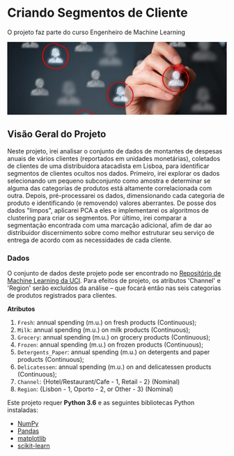 # Criando Segmentos de Cliente

O projeto faz parte do curso Engenheiro de Machine Learning

![alt text](https://github.com/vyniciuss/NDG_ml_customer_segments/blob/master/segmentos.jpg)

## Visão Geral do Projeto

Neste projeto, irei analisar o conjunto de dados de montantes de despesas anuais de vários clientes (reportados em unidades monetárias), coletados de clientes de uma distribuidora atacadista em Lisboa, para identificar segmentos de clientes ocultos nos dados. Primeiro, irei explorar os dados selecionando um pequeno subconjunto como amostra e determinar se alguma das categorias de produtos está altamente correlacionada com outra. Depois, pré-processarei os dados, dimensionando cada categoria de produto e identificando (e removendo) valores aberrantes. De posse dos dados "limpos", aplicarei PCA a eles e implementarei os algoritmos de clustering para criar os segmentos. Por último, irei comparar a segmentação encontrada com uma marcação adicional, afim de dar ao distribuidor discernimento sobre como melhor estruturar seu serviço de entrega de acordo com as necessidades de cada cliente.

### Dados

O conjunto de dados deste projeto pode ser encontrado no [Repositório de Machine Learning da UCI](https://archive.ics.uci.edu/ml/datasets/Wholesale+customers). Para efeitos de projeto, os atributos 'Channel' e 'Region' serão excluídos da análise – que focará então nas seis categorias de produtos registrados para clientes.

**Atributos**
1) `Fresh`: annual spending (m.u.) on fresh products (Continuous); 
2) `Milk`: annual spending (m.u.) on milk products (Continuous); 
3) `Grocery`: annual spending (m.u.) on grocery products (Continuous); 
4) `Frozen`: annual spending (m.u.) on frozen products (Continuous);
5) `Detergents_Paper`: annual spending (m.u.) on detergents and paper products (Continuous);
6) `Delicatessen`: annual spending (m.u.) on and delicatessen products (Continuous); 
7) `Channel`: {Hotel/Restaurant/Cafe - 1, Retail - 2} (Nominal)
8) `Region`: {Lisbon - 1, Oporto - 2, or Other - 3} (Nominal) 


Este projeto requer **Python 3.6** e as seguintes bibliotecas Python instaladas:

- [NumPy](http://www.numpy.org/)
- [Pandas](http://pandas.pydata.org)
- [matplotlib](http://matplotlib.org/)
- [scikit-learn](http://scikit-learn.org/stable/)

